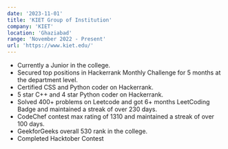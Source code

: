 ```yaml
---
date: '2023-11-01'
title: 'KIET Group of Institution'
company: 'KIET'
location: 'Ghaziabad'
range: 'November 2022 - Present'
url: 'https://www.kiet.edu/'
---
```


- Currently a Junior in the college.
- Secured top positions in Hackerrank Monthly Challenge for 5 months at the department level.
- Certified CSS and Python coder on Hackerrank.
- 5 star C++ and 4 star Python coder on Hackerrank.
- Solved 400+ problems on Leetcode and got 6+ months LeetCoding Badge and maintained a streak of over 230 days.
- CodeChef contest max rating of 1310 and maintained a streak of over 100 days.
- GeekforGeeks overall 530 rank in the college.
- Completed Hacktober Contest